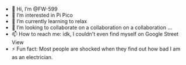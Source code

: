 - 👋 Hi, I’m @FW-599
- 👀 I’m interested in Pi Pico
- 🌱 I’m currently learning to relax
- 💞️ I’m looking to collaborate on a collaboration on a collaboration ...
- 📫 How to reach me: idk, I couldn't even find myself on Google Street View
- ⚡ Fun fact: Most people are shocked when they find out how bad I am as an electrician.

<!---
FW-599/FW-599 is a ✨ special ✨ repository because its `README.md` (this file) appears on your GitHub profile.
You can click the Preview link to take a look at your changes.
--->
